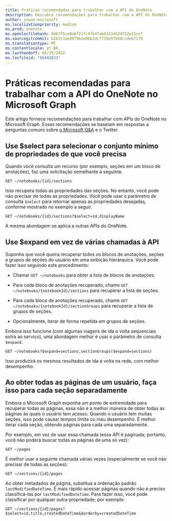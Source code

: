 ```yaml
---
title: Práticas recomendadas para trabalhar com a API do OneNote
description: Descubra recomendações para trabalhar com a API do OneNote no Microsoft Graph com base em respostas para perguntas comuns sobre o Microsoft Q&A e o Twitter.
author: jewan-microsoft
ms.localizationpriority: medium
ms.prod: onenote
ms.openlocfilehash: 8d67f5ca0a6f21fc9fb4fab01534634f52e15cef
ms.sourcegitcommit: b2b3c3ae00f9e2e0bb2dcff30e97b60ccdebf170
ms.translationtype: MT
ms.contentlocale: pt-BR
ms.lasthandoff: 06/29/2022
ms.locfileid: "66442833"
---
```

# <a name="best-practices-for-working-with-the-onenote-api-in-microsoft-graph"></a>Práticas recomendadas para trabalhar com a API do OneNote no Microsoft Graph

Este artigo fornece recomendações para trabalhar com APIs do OneNote no Microsoft Graph. Essas recomendações se baseiam em respostas a perguntas comuns sobre [o Microsoft Q&A](/answers/topics/microsoft-graph-notes.html)  e o Twitter.

## <a name="use-select-to-select-the-minimum-set-of-properties-you-need"></a>Use $select para selecionar o conjunto mínimo de propriedades de que você precisa

Quando você consulta um recurso (por exemplo, seções em um bloco de anotações), faz uma solicitação semelhante à seguinte.

```http
GET ~/notebooks/{id}/sections
```

Isso recupera todas as propriedades das seções. No entanto, você pode não precisar de todas as propriedades. Você pode usar o parâmetro de consulta `$select` para retornar apenas as propriedades desejadas, conforme mostrado no exemplo a seguir.

```http
GET ~/notebooks/{id}/sections?$select=id,displayName
```

A mesma abordagem se aplica a outras APIs do OneNote.

## <a name="use-expand-instead-of-making-multiple-api-calls"></a>Use $expand em vez de várias chamadas à API

Suponha que você queira recuperar todos os blocos de anotações, seções e grupos de seções do usuário em uma exibição hierárquica. Você pode fazer isso seguindo este procedimento:

* Chamar `GET ~/notebooks` para obter a lista de blocos de anotações.

* Para cada bloco de anotações recuperado, chame `GET ~/notebooks/{notebookId}/sections` para recuperar a lista de seções.

* Para cada bloco de anotações recuperado, chame `GET ~/notebooks/{notebookId}/sectionGroups` para recuperar a lista de grupos de seções.

* Opcionalmente, iterar de forma repetida em grupos de seções.

Embora isso funcione (com algumas viagens de ida e volta sequenciais extra ao serviço), uma abordagem melhor é usar o parâmetro de consulta `$expand`. 

```http
GET ~/notebooks?$expand=sections,sectionGroups($expand=sections)
```

Isso produzirá os mesmos resultados de ida e volta na rede, com melhor desempenho.

## <a name="when-getting-all-pages-for-a-user-do-so-for-each-section-separately"></a>Ao obter todas as páginas de um usuário, faça isso para cada seção separadamente

Embora o Microsoft Graph exponha um ponto de extremidade para recuperar todas as páginas, essa não é a melhor maneira de obter todas as páginas às quais o usuário tem acesso. Quando o usuário tem muitas seções, isso pode causar tempos limite ou mau desempenho. É melhor iterar cada seção, obtendo páginas para cada uma separadamente.

Por exemplo, em vez de usar essa chamada (essa API é paginada; portanto, você não poderá buscar todas as páginas de uma só vez):

```http
GET ~/pages
```

É melhor usar a seguinte chamada várias vezes (especialmente se você não precisar de todas as seções):

```http
GET ~/sections/{id}/pages
```

Ao obter metadados de página, substitua a ordenação padrão `lastModifiedDateTime`. É mais rápido acessar páginas quando não é preciso classificá-las por `lastModifiedDateTime`. Para fazer isso, você pode classificar por qualquer outra propriedade; por exemplo:

```http
GET ~/sections/{id}/pages?$select=id,title,createdDateTime&$orderby=createdDateTime
```
